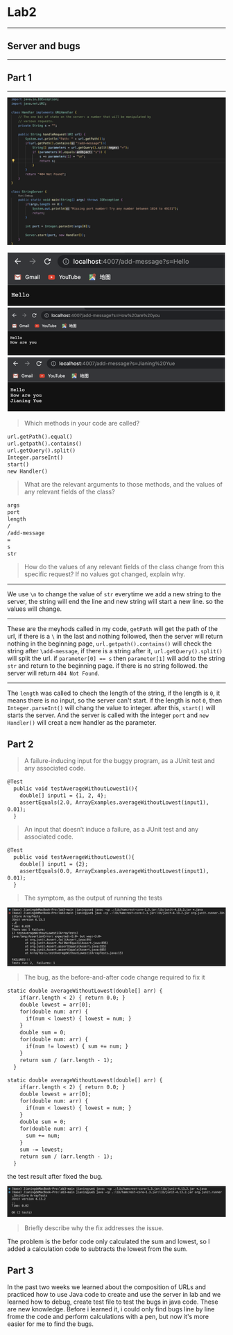 # Lab2

---

## Server and bugs 

---

## Part 1

---

![Imange](lab2-1.png)

![Imange](lab2-2.png)

> Which methods in your code are called?

```
url.getPath().equal()
url.getpath().contains()
url.getQuery().split()
Integer.parseInt()
start()
new Handler()
```

> What are the relevant arguments to those methods, and the values of any relevant fields of the class?

```
args
port
length
/
/add-message
=
s
str
```

> How do the values of any relevant fields of the class change from this specific request? If no values got changed, explain why.
---
We use `\n` to change the value of `str` everytime we add a new string to the server, the string will end the line and new string will start a new line.
so the values will change.

---
These are the meyhods called in my code, `getPath` will get the path of the url, if there is a `\` in the last and nothing followed, then the server will
return nothing in the beginning page, `url.getpath().contains()` will check the string after `\add-message`, if there is a string after it, `url.getQuery().split()`
will split the url. if `parameter[0] == s` then `parameter[1]` will add to the string `str` and return to the beginning page. if there is no string followed.
the server will return `404 Not Found`.

---
The `length` was called to chech the length of the string, if the length is `0`, it means there is no input, so the server can't start. if the
length is not `0`, then `Integer.parseInt()` will chang the value to integer. after this, `start()` will starts the server. And the server is called
with the integer `port` and `new Handler()` will creat a new handler as the parameter.


## Part 2

> A failure-inducing input for the buggy program, as a JUnit test and any associated code.

```
@Test
  public void testAverageWithoutLowest1(){
    double[] input1 = {1, 2, 4};
    assertEquals(2.0, ArrayExamples.averageWithoutLowest(input1), 0.01);
  }
```

> An input that doesn’t induce a failure, as a JUnit test and any associated code.

```
@Test
  public void testAverageWithoutLowest(){
    double[] input1 = {2};
    assertEquals(0.0, ArrayExamples.averageWithoutLowest(input1), 0.01);
  }
```

> The symptom, as the output of running the tests

![Imange](lab2-3.png)

> The bug, as the before-and-after code change required to fix it

```
static double averageWithoutLowest(double[] arr) {
    if(arr.length < 2) { return 0.0; }
    double lowest = arr[0];
    for(double num: arr) {
      if(num < lowest) { lowest = num; }
    }
    double sum = 0;
    for(double num: arr) {
      if(num != lowest) { sum += num; }
    }
    return sum / (arr.length - 1);
  }
```

```
static double averageWithoutLowest(double[] arr) {
    if(arr.length < 2) { return 0.0; }
    double lowest = arr[0];
    for(double num: arr) {
      if(num < lowest) { lowest = num; }
    }
    double sum = 0;
    for(double num: arr) {
      sum += num;
    }
    sum -= lowest; 
    return sum / (arr.length - 1);
  }
```

the test result after fixed the bug.

![Imange](lab2-4.png)

> Briefly describe why the fix addresses the issue.

The problem is the befor code only calculated the sum and lowest, so I added a calculation code to subtracts the lowest from the sum.

## Part 3

In the past two weeks we learned about the composition of URLs and practiced how to use Java code to create and use the server in lab
and we learned how to debug, create test file to test the bugs in java code. These are new knowledge. Before i learned it, i could only 
find bugs line by line frome the code and perform calculations with a pen, but now it's more easier for me to find the bugs.
